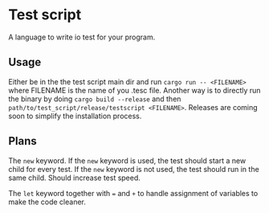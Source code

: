 # Test script
A language to write io test for your program.

## Usage
Either be in the the test script main dir and run `cargo run -- <FILENAME>` where FILENAME is the name of you .tesc file. Another way is to directly run the binary by doing `cargo build --release` and then `path/to/test_script/release/testscript <FILENAME>`. Releases are coming soon to simplify the installation process.

## Plans
The `new` keyword.
If the `new` keyword is used, the test should start a new child for every test. If the `new` keyword is not used, the test should run in the same child. Should increase test speed.

The `let` keyword together with `=` and `+` to handle assignment of variables to make the code cleaner.